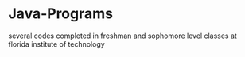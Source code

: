# Java-Programs

several codes completed in freshman and sophomore level classes 
at florida institute of technology
